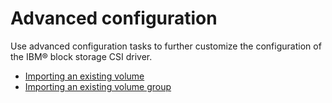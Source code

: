 # Advanced configuration

Use advanced configuration tasks to further customize the configuration of the IBM® block storage CSI driver.

- [Importing an existing volume](importing_existing_volume.md)
- [Importing an existing volume group](importing_existing_volume_group.md)


